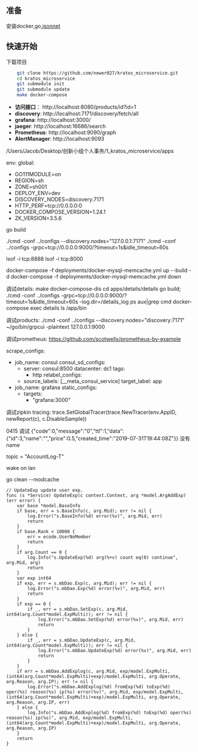 
## 准备

安装docker,go,[jsonnet](https://jsonnet.org/)

## 快速开始
下载项目
```bash
    git clone https://github.com/newer027/kratos_microservice.git
    cd kratos_microservice
    git submodule init
    git submodule update
    make docker-compose
```

* **访问接口**： http://localhost:8080/products/id?id=1
* **discovery**: http://localhost:7171/discovery/fetch/all
* **grafana**: http://localhost:3000/ 
* **jaeger**: http://localhost:16686/search
* **Prometheus**: http://localhost:9090/graph
* **AlertManager**: http://localhost:9093




/Users/Jacob/Desktop/创新小组个人事务/1_kratos_microservice/apps

env:
  global:
   - GO111MODULE=on
   - REGION=sh
   - ZONE=sh001
   - DEPLOY_ENV=dev
   - DISCOVERY_NODES=discovery:7171
   - HTTP_PERF=tcp://0.0.0.0:0
   - DOCKER_COMPOSE_VERSION=1.24.1
   - ZK_VERSION=3.5.6

go build

./cmd -conf ../configs --discovery.nodes="127.0.0.1:7171"
./cmd -conf ../configs -grpc=tcp://0.0.0.0:9000/?timeout=1s&idle_timeout=60s

lsof -i tcp:8888
lsof -i tcp:8000

docker-compose -f deployments/docker-mysql-memcache.yml up --build -d
docker-compose -f deployments/docker-mysql-memcache.yml down


调试details:
make docker-compose-dis
cd apps/details/details
go build;
./cmd -conf ../configs -grpc=tcp://0.0.0.0:9000/?timeout=1s&idle_timeout=60s -log.dir=/details_log
ps aux|grep cmd
docker-compose exec details ls /app/bin


调试products:
./cmd -conf ../configs --discovery.nodes="discovery:7171"
~/go/bin/grpcui -plaintext 127.0.0.1:9000


调试prometheus:
https://github.com/scotwells/prometheus-by-example

scrape_configs:
  - job_name: consul
    consul_sd_configs:
      - server: consul:8500
        datacenter: dc1
        tags:
          - http
    relabel_configs:
      - source_labels: [__meta_consul_service]
        target_label: app
  - job_name: grafana
    static_configs:
      - targets:
          - "grafana:3000"

调试zipkin tracing:
trace.SetGlobalTracer(trace.NewTracer(env.AppID, newReport(c), c.DisableSample))


0415 调试
{"code":0,"message":"0","ttl":1,"data":{"id":3,"name":"","price":0.5,"created_time":"2019-07-31T19:44:08Z"}}   没有name


topic = "AccountLog-T"

wake on lan

go clean --modcache

```
// UpdateExp update user exp.
func (s *Service) UpdateExp(c context.Context, arg *model.ArgAddExp) (err error) {
	var base *model.BaseInfo
	if base, err = s.BaseInfo(c, arg.Mid); err != nil {
		log.Error("s.BaseInfo(%d) error(%v)", arg.Mid, err)
		return
	}
	if base.Rank < 10000 {
		err = ecode.UserNoMember
		return
	}
	if arg.Count == 0 {
		log.Info("s.UpdateExp(%d) arg(%+v) count eq(0) continue", arg.Mid, arg)
		return
	}
	var exp int64
	if exp, err = s.mbDao.Exp(c, arg.Mid); err != nil {
		log.Error("s.mbDao.Exp(%d) error(%v)", arg.Mid, err)
		return
	}
	if exp == 0 {
		if _, err = s.mbDao.SetExp(c, arg.Mid, int64(arg.Count*model.ExpMulti)); err != nil {
			log.Error("s.mbDao.SetExp(%d) error(%v)", arg.Mid, err)
			return
		}
	} else {
		if _, err = s.mbDao.UpdateExp(c, arg.Mid, int64(arg.Count*model.ExpMulti)); err != nil {
			log.Error("s.mbDao.UpdateExp(%d) error(%v)", arg.Mid, err)
			return
		}
	}
	if err = s.mbDao.AddExplog(c, arg.Mid, exp/model.ExpMulti, (int64(arg.Count*model.ExpMulti)+exp)/model.ExpMulti, arg.Operate, arg.Reason, arg.IP); err != nil {
		log.Error("s.mbDao.AddExplog(%d) fromExp(%d) toExp(%d) oper(%s) reason(%s) ip(%s) error(%v)", arg.Mid, exp/model.ExpMulti, (int64(arg.Count*model.ExpMulti)+exp)/model.ExpMulti, arg.Operate, arg.Reason, arg.IP, err)
	} else {
		log.Info("s.mbDao.AddExplog(%d) fromExp(%d) toExp(%d) oper(%s) reason(%s) ip(%s)", arg.Mid, exp/model.ExpMulti, (int64(arg.Count*model.ExpMulti)+exp)/model.ExpMulti, arg.Operate, arg.Reason, arg.IP)
	}
	return
}
```